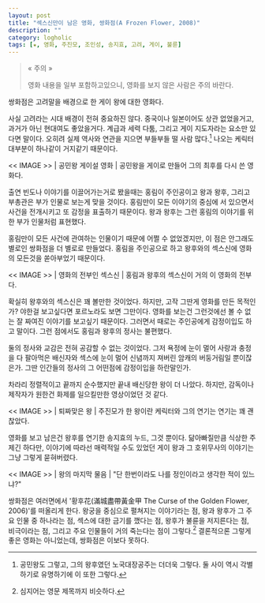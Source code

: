 ```yaml
---
layout: post
title: "섹스신만이 남은 영화, 쌍화점(A Frozen Flower, 2008)"
description: ""
category: logholic
tags: [★, 영화, 주진모, 조인성, 송지효, 고려, 게이, 불륜]
---
```


> « 주의 »
>
> 영화 내용을 일부 포함하고있으니, 영화를 보지 않은 사람은 주의 바란다.


쌍화점은 고려말을 배경으로 한 게이 왕에 대한 영화다.

사실 고려라는 시대 배경이 전혀 중요하진 않다.
중국이나 일본이어도 상관 없었을거고, 과거가 아닌 현대여도 좋았을거다.
계급과 세력 다툼, 그리고 게이 지도자라는 요소만 있다면 말이다.
오히려 실제 역사와 연관을 지으면 부들부들 떨 사람 많다.[^1]
나오는 케릭터 대부분이 하나같이 거지같기 때문이다.

[^1]: 공민왕도 그렇고, 그의 왕후였던 노국대장공주는 더더욱 그렇다. 둘 사이 역시 각별하기로 유명하기에 이 또한 그렇다.


<< IMAGE >> | 공민왕 게이설 영화 | 공민왕을 게이로 만들어 그의 최후를 다시 쓴 영화다.


출연 빈도나 이야기를 이끌어가는거로 봤을때는 홍림이 주인공이고 왕과 왕후, 그리고 부총관은 부가 인물로 보는게 맞을 것이다.
홍림만이 모든 이야기의 중심에 서 있으면서 사건을 전개시키고 또 감정을 표출하기 때문이다.
왕과 왕후는 그런 홍림의 이야기를 위한 부가 인물처럼 표현했다.

홍림만이 모든 사건에 관여하는 인물이기 때문에 어쩔 수 없었겠지만,
이 점은 안그래도 별로인 쌍화점을 더 별로로 만들었다.
홍림을 주인공으로 하고 왕후와의 섹스신에 영화의 모든것을 쏟아부었기 때문이다.


<< IMAGE >> | 영화의 전부인 섹스신 | 홍림과 왕후의 섹스신이 거의 이 영화의 전부다.


확실히 왕후와의 섹스신은 꽤 볼만한 것이었다.
하지만, 고작 그딴게 영화를 만든 목적인가?
야한걸 보고싶다면 포르노라도 보면 그만이다.
영화를 보는건 그런것에선 볼 수 없는 잘 짜여진 이야기를 보고싶기 때문이다.
그러면서 때로는 주인공에게 감정이입도 하고 말이다.
그런 점에서도 홍림과 왕후의 정사는 불편했다.

둘의 정사와 교감은 전혀 공감할 수 없는 것이었다.
그저 욕정에 눈이 멀어 사랑과 충정을 다 팔아먹은 배신자와 섹스에 눈이 멀어 신념까지 져버린 암캐의 버둥거림일 뿐이잖은가.
그딴 인간들의 정사의 그 어떤점에 감정이입을 하란말인가.

차라리 정렬적이고 끝까지 순수했지만 끝내 배신당한 왕이 더 나았다.
하지만, 감독이나 제작자가 원한건 화제를 일으킬만한 영상이었던 것 같다.


<< IMAGE >> | 퇴짜맞은 왕 | 주진모가 한 왕이란 케릭터와 그의 연기는 연기는 꽤 괜찮았다.


영화를 보고 남은건 왕후를 연기한 송지효의 누드, 그것 뿐이다.
닮아빠질만큼 식상한 주제긴 하다만,
이야기에 따라선 매력적일 수도 있었던 게이 왕과 그 호위무사의 이야기는 그냥 그렇게 묻혀버렸다.


<< IMAGE >> | 왕의 마지막 물음 | "단 한번이라도 나를 정인이라고 생각한 적이 있느냐?"


쌍화점은 여러면에서 '황후花(滿城盡帶黃金甲 The Curse of the Golden Flower, 2006)'를 떠올리게 한다.
왕궁을 중심으로 펼쳐지는 이야기라는 점, 왕과 왕후가 그 주요 인물 중 하나라는 점, 섹스에 대한 금기를 깼다는 점, 왕후가 불륜을 저지른다는 점, 비극이라는 점, 그리고 주요 인물들이 거의 죽는다는 점이 그렇다.[^2]
결론적으론 그렇게 좋은 영화는 아니었는데, 쌍화점은 이보다 못하다.

[^2]: 심지어는 영문 제목까지 비슷하다.

